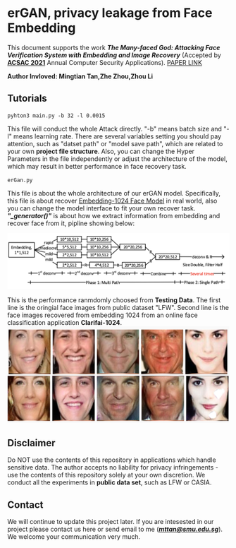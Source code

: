 # erGAN, privacy leakage from Face Embedding 
This document supports the work ***The Many-faced God: Attacking Face Verification System with Embedding and Image Recovery*** (Accepted by **[ACSAC 2021](https://www.acsac.org/)** Annual Computer Security Applications). [PAPER LINK](https://cpb-us-e2.wpmucdn.com/faculty.sites.uci.edu/dist/5/764/files/2021/10/acsac21a.pdf)

**Author Invloved: Mingtian Tan,Zhe Zhou,Zhou Li**   


## Tutorials
```
pyhton3 main.py -b 32 -l 0.0015
```
This file will conduct the whole Attack directly. "-b" means batch size and "-l" means learning rate. There are several variables setting you should pay attention, such as "datset path" or "model save path", which are related to your own **project file structure**. Also, you can change the Hyper Parameters in the file independently or adjust the architecture of the model, which may result in better performance in face recovery task. 

```
erGan.py
```
This file is about the whole architecture of our erGAN model. Specifically, this file is about recover [Embedding-1024 Face Model](https://www.clarifai.com/developers/pre-trained-models) in real world, also you can change the model interface to fit your own recover task. ***"_generator()"*** is about how we extract information from embedding and recover face from it, pipline showing below:

![](/src/designPipline.png  "pipline")	

This is the performance ranmdomly choosed from **Testing Data**. The first line is the oringial face images from public dataset "LFW". Second line is the face images recovered from embedding 1024 from an online face classification application **Clarifai-1024**. 
![](/src/faceRecovery.png  "face")	


## Disclaimer

Do NOT use the contents of this repository in applications which handle sensitive data. The author accepts no liability for privacy infringements - use the contents of this repository solely at your own discretion. We conduct all the experiments in **public data set**, such as LFW or CASIA.

## Contact

We will continue to update this project later. If you are intesested in our project please contact us here or send email to me (***mttan@smu.edu.sg***). We welcome your communication very much.


